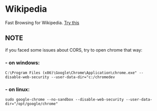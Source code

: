 # Wikipedia
Fast Browsing for Wikipedia. [Try this](http://zeyadetman.me/Wikipedia/)

## NOTE
if you faced some issues about CORS, try to open chrome that way:

### - on windows:
```C:\Program Files (x86)\Google\Chrome\Application\chrome.exe" --disable-web-security --user-data-dir="c:/chromedev```

### - on linux:
```sudo google-chrome --no-sandbox --disable-web-security --user-data-dir="/opt/google/chrome"```
